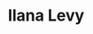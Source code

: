 ---
title: "Ilana Levy"
presenter_id: ilana_levy
layout: member_all_presentations
permalink: /member_full_publications/:presenter_id/
---